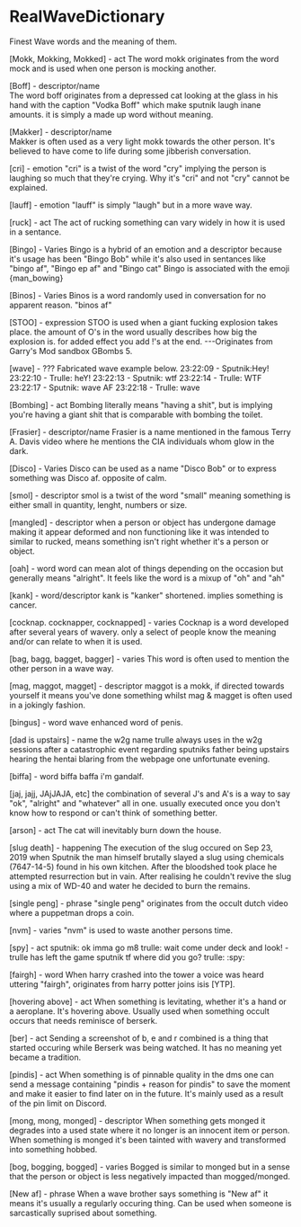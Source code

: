 # RealWaveDictionary
Finest Wave words and the meaning of them.

[Mokk, Mokking, Mokked] - act
The word mokk originates from the word mock and is used when one person is mocking another.

[Boff] - descriptor/name  
The word boff originates from a depressed cat looking at the glass in his hand with
the caption "Vodka Boff" which make sputnik laugh inane amounts.
it is simply a made up word without meaning.

[Makker] - descriptor/name  
Makker is often used as a very light mokk towards the other person. 
It's believed to have come to life during some jibberish conversation.

[cri] - emotion
"cri" is a twist of the word "cry" implying the person is laughing so much
that they're crying. Why it's "cri" and not "cry" cannot be explained.

[lauff] - emotion
"lauff" is simply "laugh" but in a more wave way.

[ruck] - act
The act of rucking something can vary widely in how it is used in a sentance.

[Bingo] - Varies
Bingo is a hybrid of an emotion and a descriptor because it's usage has been "Bingo Bob" while it's also
used in sentances like "bingo af", "Bingo ep af" and "Bingo cat"
Bingo is associated with the emoji {man_bowing}

[Binos] - Varies
Binos is a word randomly used in conversation for no apparent reason. "binos af"

[STOO] - expression
STOO is used when a giant fucking explosion takes place. the amount of O's in the word 
usually describes how big the explosion is. for added effect you add !'s at the end.
---Originates from Garry's Mod sandbox GBombs 5.

[wave] - ???
Fabricated wave example below.
23:22:09 - Sputnik:Hey!
23:22:10 - Trulle: heY!
23:22:13 - Sputnik: wtf
23:22:14 - Trulle: WTF
23:22:17 - Sputnik: wave AF
23:22:18 - Trulle: wave

[Bombing] - act
Bombing literally means "having a shit", but is implying you're having a giant 
shit that is comparable with bombing the toilet.

[Frasier] - descriptor/name 
Frasier is a name mentioned in the famous Terry A. Davis video where he mentions
the CIA individuals whom glow in the dark.

[Disco] - Varies
Disco can be used as a name "Disco Bob" or to express something was
Disco af. opposite of calm.

[smol] - descriptor
smol is a twist of the word "small" meaning something is either small in 
quantity, lenght, numbers or size.

[mangled] - descriptor
when a person or object has undergone damage making it appear deformed and non functioning like it was intended to
similar to rucked, means something isn't right whether it's a person or object.

[oah] - word
word can mean alot of things depending on the occasion but
generally means "alright". It feels like the word is a mixup of "oh" and "ah"

[kank] - word/descriptor
kank is "kanker" shortened. implies something is cancer.

[cocknap. cocknapper, cocknapped] - varies
Cocknap is a word developed after several years of wavery. only a select of people
know the meaning and/or can relate to when it is used.

[bag, bagg, bagget, bagger] - varies
This word is often used to mention the other person in a wave way.

[mag, maggot, magget] - descriptor
maggot is a mokk, if directed towards yourself it means you've done something 
whilst mag & magget is often used in a jokingly fashion.

[bingus] - word
wave enhanced word of penis.

[dad is upstairs] - name 
the w2g name trulle always uses in the w2g sessions after a catastrophic 
event regarding sputniks father being upstairs hearing the hentai blaring from
the webpage one unfortunate evening.

[biffa] - word
biffa baffa i'm gandalf.

[jaj, jajj, JAjJAJA, etc]
the combination of several J's and A's is a way to say "ok", "alright" and "whatever"
all in one.
usually executed once you don't know how to respond or can't think of something better.

[arson] - act
The cat will inevitably burn down the house.

[slug death] - happening
The execution of the slug occured on Sep 23, 2019 when Sputnik the man himself
brutally slayed a slug using chemicals (7647-14-5) found in his own kitchen.
After the bloodshed took place he attempted resurrection but in vain.
After realising he couldn't revive the slug using a mix of WD-40 and water he
decided to burn the remains.

[single peng] - phrase
"single peng" originates from the occult dutch video where a puppetman drops a coin.

[nvm] - varies
"nvm" is used to waste another persons time.

[spy] - act
sputnik: ok imma go m8
trulle: wait come under deck and look!
-trulle has left the game
sputnik tf where did you go?
trulle: :spy:

[fairgh] - word
When harry crashed into the tower a voice was heard uttering "fairgh", originates from 
harry potter joins isis [YTP].

[hovering above] - act
When something is levitating, whether it's a hand or a aeroplane. It's hovering above.
Usually used when something occult occurs that needs reminisce of berserk.

[ber] - act
Sending a screenshot of b, e and r combined is a thing that started occuring
while Berserk was being watched. It has no meaning yet became a tradition.

[pindis] - act
When something is of pinnable quality in the dms one can send a message containing
"pindis + reason for pindis" to save the moment and make it easier to find later 
on in the future. It's mainly used as a result of the pin limit on Discord.

[mong, mong, monged] - descriptor
When something gets monged it degrades into a used state where it no longer is an innocent
item or person. When something is monged it's been tainted with wavery and transformed
into something hobbed.

[bog, bogging, bogged] - varies
Bogged is similar to monged but in a sense that the person or object is less
negatively impacted than mogged/monged.

[New af] - phrase
When a wave brother says something is "New af" it means it's usually a regularly 
occuring thing. Can be used when someone is sarcastically suprised about something.


